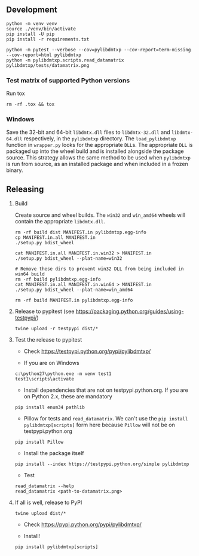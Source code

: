 ## Development

```
python -m venv venv
source ./venv/bin/activate
pip install -U pip
pip install -r requirements.txt

python -m pytest --verbose --cov=pylibdmtxp --cov-report=term-missing --cov-report=html pylibdmtxp
python -m pylibdmtxp.scripts.read_datamatrix pylibdmtxp/tests/datamatrix.png
```

### Test matrix of supported Python versions

Run tox

```
rm -rf .tox && tox
```

### Windows

Save the 32-bit and 64-bit `libdmtx.dll` files to `libdmtx-32.dll` and
`libdmtx-64.dll` respectively, in the `pylibdmtxp` directory.
The `load_pylibdmtxp` function in `wrapper.py` looks for the appropriate `DLL`s.
The appropriate `DLL` is packaged up into the wheel build and is installed
alongside the package source. This strategy allows the same method to be used
when `pylibdmtxp` is run from source, as an installed package and when included
in a frozen binary.

## Releasing

1. Build

    Create source and wheel builds. The `win32` and `win_amd64` wheels will
    contain the appropriate `libdmtx.dll`.

    ```
    rm -rf build dist MANIFEST.in pylibdmtxp.egg-info
    cp MANIFEST.in.all MANIFEST.in
    ./setup.py bdist_wheel

    cat MANIFEST.in.all MANIFEST.in.win32 > MANIFEST.in
    ./setup.py bdist_wheel --plat-name=win32

    # Remove these dirs to prevent win32 DLL from being included in win64 build
    rm -rf build pylibdmtxp.egg-info
    cat MANIFEST.in.all MANIFEST.in.win64 > MANIFEST.in
    ./setup.py bdist_wheel --plat-name=win_amd64

    rm -rf build MANIFEST.in pylibdmtxp.egg-info
    ```

2. Release to pypitest (see https://packaging.python.org/guides/using-testpypi/)

    ```
    twine upload -r testpypi dist/*
    ```

3. Test the release to pypitest

    * Check https://testpypi.python.org/pypi/pylibdmtxp/

    * If you are on Windows

    ```
    c:\python27\python.exe -m venv test1
    test1\scripts\activate
    ```

    * Install dependencies that are not on testpypi.python.org.
    If you are on Python 2.x, these are mandatory

    ```
    pip install enum34 pathlib
    ```

    * Pillow for tests and `read_datamatrix`. We can't use the
    `pip install pylibdmtxp[scripts]` form here because `Pillow` will not be
    on testpypi.python.org

    ```
    pip install Pillow
    ```

    * Install the package itself

    ```
    pip install --index https://testpypi.python.org/simple pylibdmtxp
    ```

    * Test

    ```
    read_datamatrix --help
    read_datamatrix <path-to-datamatrix.png>
    ```

4. If all is well, release to PyPI

    ```
    twine upload dist/*
    ```

    * Check https://pypi.python.org/pypi/pylibdmtxp/

    * Install!

    ```
    pip install pylibdmtxp[scripts]
    ```
